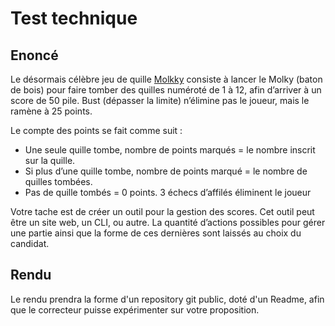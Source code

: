 # Test technique

## Enoncé

Le désormais célèbre jeu de quille [Molkky](https://www.molkky.com/wp/regles-de-jeu/) consiste à lancer le Molky (baton de bois) pour faire tomber des quilles numéroté de 1 à 12, afin d’arriver à un score de 50 pile. Bust (dépasser la limite) n’élimine pas le joueur, mais le ramène à 25 points.

Le compte des points se fait comme suit :

- Une seule quille tombe, nombre de points marqués = le nombre inscrit sur la quille.
- Si plus d’une quille tombe, nombre de points marqué = le nombre de quilles tombées.
- Pas de quille tombés = 0 points. 3 échecs d’affilés éliminent le joueur

Votre tache est de créer un outil pour la gestion des scores. Cet outil peut être un site web, un CLI, ou autre. La quantité d’actions possibles pour gérer une partie ainsi que la forme de ces dernières sont laissés au choix du candidat.

## Rendu

Le rendu prendra la forme d'un repository git public, doté d'un Readme, afin que le correcteur puisse expérimenter sur votre proposition.